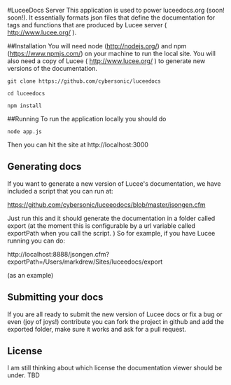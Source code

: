 #LuceeDocs Server
This application is used to power luceedocs.org (soon! soon!). It essentially formats json files that define the documentation for tags and functions that are produced by Lucee server ( http://www.lucee.org/ ).

##Installation
You will need node (http://nodejs.org/) and npm (https://www.npmjs.com/) on your machine to run the local site. You will also need a copy of Lucee ( http://www.lucee.org/ ) to generate new versions of the documentation.

	git clone https://github.com/cybersonic/luceedocs

	cd luceedocs

	npm install 

##Running
To run the application locally you should do 
		
	node app.js

Then you can hit the site at http://localhost:3000

## Generating docs	
If you want to generate a new version of Lucee's documentation, we have included a script that you can run at:
	
https://github.com/cybersonic/luceeodocs/blob/master/jsongen.cfm

Just run this and it should generate the documentation in a folder called export (at the moment this is configurable by a url variable called exportPath when you call the script. ) So for example, if you have Lucee running you can do:

http://localhost:8888/jsongen.cfm?exportPath=/Users/markdrew/Sites/luceedocs/export

(as an example)


## Submitting your docs 
If you are all ready to submit the new version of Lucee docs or fix a bug or even (joy of joys!) contribute you can fork the project in github and add the exported folder, make sure it works and ask for a pull request.


## License
I am still thinking about which license the documentation viewer should be under. TBD
